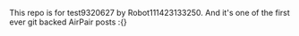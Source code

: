 This repo is for test9320627 by Robot111423133250. And it's one of the first ever git backed AirPair posts :{}